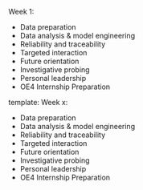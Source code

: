Week 1:

- Data preparation
- Data analysis & model engineering
- Reliability and traceability
- Targeted interaction
- Future orientation
- Investigative probing
- Personal leadership
- OE4 Internship Preparation

template:
Week x:

- Data preparation
- Data analysis & model engineering
- Reliability and traceability
- Targeted interaction
- Future orientation
- Investigative probing
- Personal leadership
- OE4 Internship Preparation
